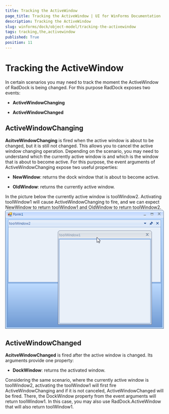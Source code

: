 ```yaml
---
title: Tracking the ActiveWindow
page_title: Tracking the ActiveWindow | UI for WinForms Documentation
description: Tracking the ActiveWindow
slug: winforms/dock/object-model/tracking-the-activewindow
tags: tracking,the,activewindow
published: True
position: 11
---
```


# Tracking the ActiveWindow



In certain scenarios you may need to track the moment the ActiveWindow of RadDock is being changed. For this purpose
        RadDock exposes two events:
      

* __ActiveWindowChanging__

* __ActiveWindowChanged__

## ActiveWindowChanging

__AcitveWindowChanging__ is fired when the active window is about to be changed, but it is still not changed.
          This allows you to cancel the active window changing operation. Depending on the scenario, you may need
          to understand which the currently active window is and which is the window that is about to become active.
          For this purpose, the event arguments of ActiveWindowChanging expose two useful properties:
        

* __NewWindow__: returns the dock window that is about to become active.
            

* __OldWindow__: returns the currently active window.
            

In the picture below the currently active window is toolWindow2. Activating toolWindow1 will cause ActiveWindowChanging to fire,
          and we can expect NewWindow to return toolWindow1 and OldWindow to return toolWindow2.
        ![dock-object-model-tracking-the-activewindow 001](images/dock-object-model-tracking-the-activewindow001.png)

## ActiveWindowChanged

__AcitveWindowChanged__ is fired after the active window is changed. Its arguments provide one property:
        

* __DockWindow__: returns the activated window.
            

Considering the same scenario, where the currently active window is toolWindow2, activating the toolWindow1 will first fire
          ActiveWindowChanging and if it is not canceled, ActiveWindowChanged will be fired. There, the DockWindow property
          from the event arguments will return toolWindow1. In this case, you may also use RadDock.ActiveWindow that will also
          return toolWindow1.
        
